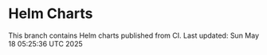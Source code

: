 # Helm Charts
This branch contains Helm charts published from CI.
Last updated: Sun May 18 05:25:36 UTC 2025
